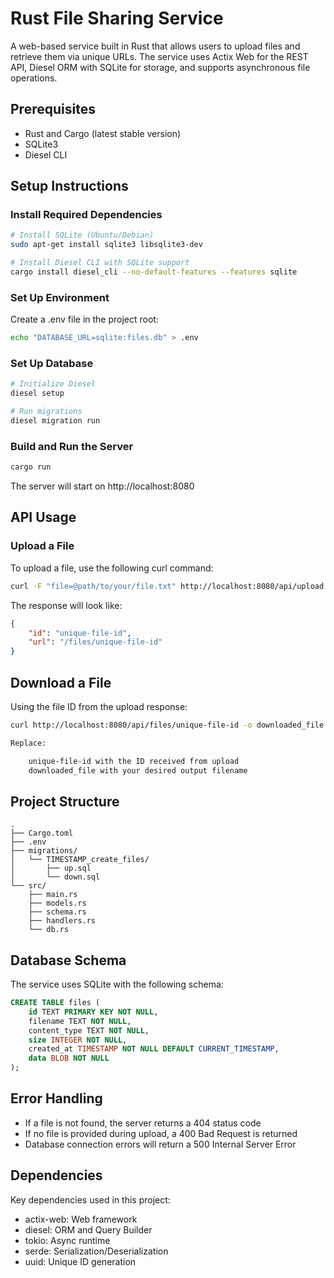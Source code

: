 # Rust File Sharing Service

A web-based service built in Rust that allows users to upload files and retrieve them via unique URLs. The service uses Actix Web for the REST API, Diesel ORM with SQLite for storage, and supports asynchronous file operations.

## Prerequisites

- Rust and Cargo (latest stable version)
- SQLite3
- Diesel CLI

## Setup Instructions

### **Install Required Dependencies**

```bash
# Install SQLite (Ubuntu/Debian)
sudo apt-get install sqlite3 libsqlite3-dev

# Install Diesel CLI with SQLite support
cargo install diesel_cli --no-default-features --features sqlite

```



### **Set Up Environment**

Create a .env file in the project root:

```bash
echo "DATABASE_URL=sqlite:files.db" > .env
```

### **Set Up Database**

```bash
# Initialize Diesel
diesel setup

# Run migrations
diesel migration run
```

### **Build and Run the Server**

```bash
cargo run
```

The server will start on http://localhost:8080

## API Usage
### Upload a File
To upload a file, use the following curl command:

```bash
curl -F "file=@path/to/your/file.txt" http://localhost:8080/api/upload
```

The response will look like:

```json
{
    "id": "unique-file-id",
    "url": "/files/unique-file-id"
}
```

## Download a File
Using the file ID from the upload response:

```bash
curl http://localhost:8080/api/files/unique-file-id -o downloaded_file

Replace:

    unique-file-id with the ID received from upload
    downloaded_file with your desired output filename
```

## Project Structure

```text
.
├── Cargo.toml
├── .env
├── migrations/
│   └── TIMESTAMP_create_files/
│       ├── up.sql
│       └── down.sql
└── src/
    ├── main.rs
    ├── models.rs
    ├── schema.rs
    ├── handlers.rs
    └── db.rs
```

## Database Schema
The service uses SQLite with the following schema:

```sql
CREATE TABLE files (
    id TEXT PRIMARY KEY NOT NULL,
    filename TEXT NOT NULL,
    content_type TEXT NOT NULL,
    size INTEGER NOT NULL,
    created_at TIMESTAMP NOT NULL DEFAULT CURRENT_TIMESTAMP,
    data BLOB NOT NULL
);
```

## Error Handling

- If a file is not found, the server returns a 404 status code
- If no file is provided during upload, a 400 Bad Request is returned
- Database connection errors will return a 500 Internal Server Error


## Dependencies
Key dependencies used in this project:

- actix-web: Web framework
- diesel: ORM and Query Builder
- tokio: Async runtime
- serde: Serialization/Deserialization
- uuid: Unique ID generation
